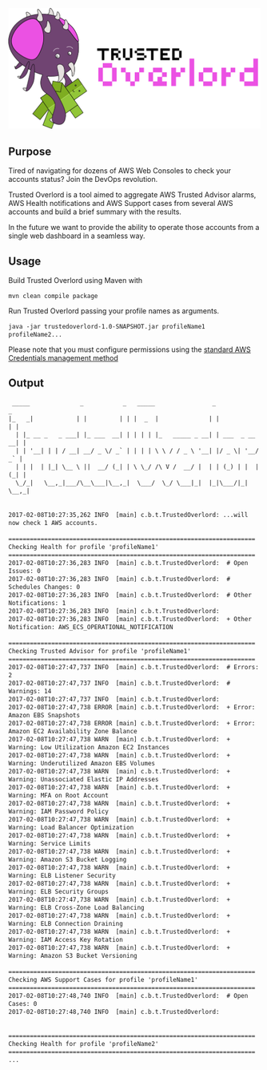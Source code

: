 ![Logo](static/logo.png "Trusted Overlord")

## Purpose

Tired of navigating for dozens of AWS Web Consoles to check your accounts status? Join the DevOps revolution.

Trusted Overlord is a tool aimed to aggregate AWS Trusted Advisor alarms, AWS Health notifications and AWS Support cases
from several AWS accounts and build a brief summary with the results.

In the future we want to provide the ability to operate those accounts from a single web dashboard in a seamless way.

## Usage

Build Trusted Overlord using Maven with

```
mvn clean compile package
```

Run Trusted Overlord passing your profile names as arguments.

```
java -jar trustedoverlord-1.0-SNAPSHOT.jar profileName1 profileName2...
```

Please note that you must configure permissions using the [standard AWS Credentials management method](https://aws.amazon.com/blogs/security/a-new-and-standardized-way-to-manage-credentials-in-the-aws-sdks/)

## Output

```
 _____              _           _   _____                _               _
|_   _|            | |         | | |  _  |              | |             | |
  | |_ __ _   _ ___| |_ ___  __| | | | | |_   _____ _ __| | ___  _ __ __| |
  | | '__| | | / __| __/ _ \/ _` | | | | \ \ / / _ \ '__| |/ _ \| '__/ _` |
  | | |  | |_| \__ \ ||  __/ (_| | \ \_/ /\ V /  __/ |  | | (_) | |  |(_| |
  \_/_|   \__,_|___/\__\___|\__,_|  \___/  \_/ \___|_|  |_|\___/|_|  \__,_|


2017-02-08T10:27:35,262 INFO  [main] c.b.t.TrustedOverlord: ...will now check 1 AWS accounts.

=====================================================================
Checking Health for profile 'profileName1'
=====================================================================
2017-02-08T10:27:36,283 INFO  [main] c.b.t.TrustedOverlord:  # Open Issues: 0
2017-02-08T10:27:36,283 INFO  [main] c.b.t.TrustedOverlord:  # Schedules Changes: 0
2017-02-08T10:27:36,283 INFO  [main] c.b.t.TrustedOverlord:  # Other Notifications: 1
2017-02-08T10:27:36,283 INFO  [main] c.b.t.TrustedOverlord:
2017-02-08T10:27:36,283 INFO  [main] c.b.t.TrustedOverlord:  + Other Notification: AWS_ECS_OPERATIONAL_NOTIFICATION

=====================================================================
Checking Trusted Advisor for profile 'profileName1'
=====================================================================
2017-02-08T10:27:47,737 INFO  [main] c.b.t.TrustedOverlord:  # Errors: 2
2017-02-08T10:27:47,737 INFO  [main] c.b.t.TrustedOverlord:  # Warnings: 14
2017-02-08T10:27:47,737 INFO  [main] c.b.t.TrustedOverlord:
2017-02-08T10:27:47,738 ERROR [main] c.b.t.TrustedOverlord:  + Error: Amazon EBS Snapshots
2017-02-08T10:27:47,738 ERROR [main] c.b.t.TrustedOverlord:  + Error: Amazon EC2 Availability Zone Balance
2017-02-08T10:27:47,738 WARN  [main] c.b.t.TrustedOverlord:  + Warning: Low Utilization Amazon EC2 Instances
2017-02-08T10:27:47,738 WARN  [main] c.b.t.TrustedOverlord:  + Warning: Underutilized Amazon EBS Volumes
2017-02-08T10:27:47,738 WARN  [main] c.b.t.TrustedOverlord:  + Warning: Unassociated Elastic IP Addresses
2017-02-08T10:27:47,738 WARN  [main] c.b.t.TrustedOverlord:  + Warning: MFA on Root Account
2017-02-08T10:27:47,738 WARN  [main] c.b.t.TrustedOverlord:  + Warning: IAM Password Policy
2017-02-08T10:27:47,738 WARN  [main] c.b.t.TrustedOverlord:  + Warning: Load Balancer Optimization
2017-02-08T10:27:47,738 WARN  [main] c.b.t.TrustedOverlord:  + Warning: Service Limits
2017-02-08T10:27:47,738 WARN  [main] c.b.t.TrustedOverlord:  + Warning: Amazon S3 Bucket Logging
2017-02-08T10:27:47,738 WARN  [main] c.b.t.TrustedOverlord:  + Warning: ELB Listener Security
2017-02-08T10:27:47,738 WARN  [main] c.b.t.TrustedOverlord:  + Warning: ELB Security Groups
2017-02-08T10:27:47,738 WARN  [main] c.b.t.TrustedOverlord:  + Warning: ELB Cross-Zone Load Balancing
2017-02-08T10:27:47,738 WARN  [main] c.b.t.TrustedOverlord:  + Warning: ELB Connection Draining
2017-02-08T10:27:47,738 WARN  [main] c.b.t.TrustedOverlord:  + Warning: IAM Access Key Rotation
2017-02-08T10:27:47,738 WARN  [main] c.b.t.TrustedOverlord:  + Warning: Amazon S3 Bucket Versioning

=====================================================================
Checking AWS Support Cases for profile 'profileName1'
=====================================================================
2017-02-08T10:27:48,740 INFO  [main] c.b.t.TrustedOverlord:  # Open Cases: 0
2017-02-08T10:27:48,740 INFO  [main] c.b.t.TrustedOverlord:


=====================================================================
Checking Health for profile 'profileName2'
=====================================================================
...

```

